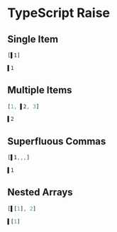 # TypeScript Raise
##  Single Item
```typescript
[▌1]
```
```typescript
▌1
```

##  Multiple Items
```typescript
[1, ▌2, 3]
```
```typescript
▌2
```

## Superfluous Commas
```typescript
[▌1,,,]
```
```typescript
▌1
```

## Nested Arrays
```typescript
[▌[1], 2]
```
```typescript
▌[1]
```